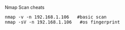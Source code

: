 Nmap Scan cheats

<pre>
nmap -v -n 192.168.1.106   #basic scan
nmap -sV -n 192.168.1.106   #os fingerprint
</pre>



